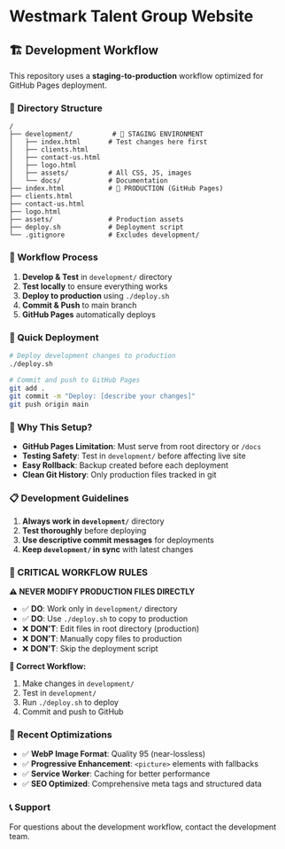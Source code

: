 # Westmark Talent Group Website

## 🏗️ Development Workflow

This repository uses a **staging-to-production** workflow optimized for GitHub Pages deployment.

### 📁 Directory Structure

```
/
├── development/          # 🧪 STAGING ENVIRONMENT
│   ├── index.html       # Test changes here first
│   ├── clients.html
│   ├── contact-us.html
│   ├── logo.html
│   ├── assets/          # All CSS, JS, images
│   └── docs/            # Documentation
├── index.html           # 🚀 PRODUCTION (GitHub Pages)
├── clients.html
├── contact-us.html
├── logo.html
├── assets/              # Production assets
├── deploy.sh            # Deployment script
└── .gitignore           # Excludes development/
```

### 🔄 Workflow Process

1. **Develop & Test** in `development/` directory
2. **Test locally** to ensure everything works
3. **Deploy to production** using `./deploy.sh`
4. **Commit & Push** to main branch
5. **GitHub Pages** automatically deploys

### 🚀 Quick Deployment

```bash
# Deploy development changes to production
./deploy.sh

# Commit and push to GitHub Pages
git add .
git commit -m "Deploy: [describe your changes]"
git push origin main
```

### 🎯 Why This Setup?

- **GitHub Pages Limitation**: Must serve from root directory or `/docs`
- **Testing Safety**: Test in `development/` before affecting live site
- **Easy Rollback**: Backup created before each deployment
- **Clean Git History**: Only production files tracked in git

### 📋 Development Guidelines

1. **Always work in `development/`** directory
2. **Test thoroughly** before deploying
3. **Use descriptive commit messages** for deployments
4. **Keep `development/` in sync** with latest changes

### 🚨 CRITICAL WORKFLOW RULES

**⚠️ NEVER MODIFY PRODUCTION FILES DIRECTLY**

- ✅ **DO**: Work only in `development/` directory
- ✅ **DO**: Use `./deploy.sh` to copy to production
- ❌ **DON'T**: Edit files in root directory (production)
- ❌ **DON'T**: Manually copy files to production
- ❌ **DON'T**: Skip the deployment script

**🔄 Correct Workflow:**
1. Make changes in `development/`
2. Test in `development/`
3. Run `./deploy.sh` to deploy
4. Commit and push to GitHub

### 🔧 Recent Optimizations

- ✅ **WebP Image Format**: Quality 95 (near-lossless)
- ✅ **Progressive Enhancement**: `<picture>` elements with fallbacks
- ✅ **Service Worker**: Caching for better performance
- ✅ **SEO Optimized**: Comprehensive meta tags and structured data

### 📞 Support

For questions about the development workflow, contact the development team.
